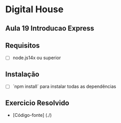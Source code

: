 # Digital House

## Aula 19 Introducao Express

## Requisitos

-[ ] node.js14x ou superior

## Instalação

-[ ] ´npm install´ para instalar todas as dependências

## Exercicio Resolvido

- [Código-fonte] (./)
